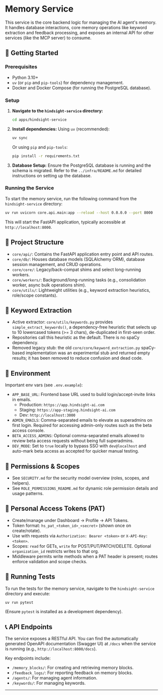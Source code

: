 # Memory Service

This service is the core backend logic for managing the AI agent's memory. It handles database interactions, core memory operations like keyword extraction and feedback processing, and exposes an internal API for other services (like the MCP server) to consume.

## 🚀 Getting Started

### Prerequisites

- Python 3.10+
- `uv` (or `pip` and `pip-tools`) for dependency management.
- Docker and Docker Compose (for running the PostgreSQL database).

### Setup

1.  **Navigate to the `hindsight-service` directory:**
    ```bash
    cd apps/hindsight-service
    ```

2.  **Install dependencies:**
    Using `uv` (recommended):
    ```bash
    uv sync
    ```
    Or using `pip` and `pip-tools`:
    ```bash
    pip install -r requirements.txt
    ```

3.  **Database Setup:**
    Ensure the PostgreSQL database is running and the schema is migrated. Refer to the `../infra/README.md` for detailed instructions on setting up the database.

### Running the Service

To start the memory service, run the following command from the `hindsight-service` directory:

```bash
uv run uvicorn core.api.main:app --reload --host 0.0.0.0 --port 8000
```
This will start the FastAPI application, typically accessible at `http://localhost:8000`.

## 📂 Project Structure

-   `core/api/`: Contains the FastAPI application entry point and API routes.
-   `core/db/`: Houses database models (SQLAlchemy ORM), database session management, and CRUD operations.
-   `core/core/`: Legacy/back-compat shims and select long-running workers.
-   `core/workers/`: Background/long-running tasks (e.g., consolidation worker, async bulk operations shim).
-   `core/utils/`: Lightweight utilities (e.g., keyword extraction heuristics, role/scope constants).

## 🔎 Keyword Extraction

- Active extractor: `core/utils/keywords.py` provides `simple_extract_keywords()`, a dependency-free heuristic that
  selects up to 10 lowercased tokens (>= 3 chars), de-duplicated in first-seen order.
- Repositories call this heuristic as the default. There is no spaCy dependency.
- Removed legacy stub: the old `core/core/keyword_extraction.py` spaCy-based implementation was an experimental stub and
  returned empty results; it has been removed to reduce confusion and dead code.

## 🔗 Environment

Important env vars (see `.env.example`):
- `APP_BASE_URL`: Frontend base URL used to build login/accept-invite links in emails.
  - Production: `https://app.hindsight-ai.com`
  - Staging: `https://app-staging.hindsight-ai.com`
  - Dev: `http://localhost:3000`
- `ADMIN_EMAILS`: Comma-separated emails to elevate as superadmins on first login. Required for accessing admin-only routes such as the beta access console.
- `BETA_ACCESS_ADMINS`: Optional comma-separated emails allowed to review beta access requests without being full superadmins.
- `DEV_MODE`: Set to `true` locally to bypass SSO with `dev@localhost` and auto-mark beta access as accepted for quicker manual testing.

## 🔐 Permissions & Scopes

- See `SECURITY.md` for the security model overview (roles, scopes, and helpers).
- See `ROLE_PERMISSIONS_README.md` for dynamic role permission details and usage patterns.

## 🔑 Personal Access Tokens (PAT)

- Create/manage under Dashboard → Profile → API Tokens.
- Token format: `hs_pat_<token_id>_<secret>` (shown once on create/rotate).
- Use with requests via `Authorization: Bearer <token>` or `X-API-Key: <token>`.
- Scopes: `read` for GETs, `write` for POST/PUT/PATCH/DELETE. Optional `organization_id` restricts writes to that org.
- Middleware permits write methods when a PAT header is present; routes enforce validation and scope checks.

## 🧪 Running Tests

To run the tests for the memory service, navigate to the `hindsight-service` directory and execute:

```bash
uv run pytest
```
(Ensure `pytest` is installed as a development dependency).

## 📞 API Endpoints

The service exposes a RESTful API. You can find the automatically generated OpenAPI documentation (Swagger UI) at `/docs` when the service is running (e.g., `http://localhost:8000/docs`).

Key endpoints include:
-   `/memory_blocks/`: For creating and retrieving memory blocks.
-   `/feedback_logs/`: For reporting feedback on memory blocks.
-   `/agents/`: For managing agent information.
-   `/keywords/`: For managing keywords.

---

